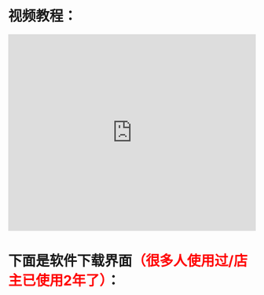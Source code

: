 # 视频教程：
<iframe width="100%" height="400" allowfullscreen="allowfullscreen" mozallowfullscreen="mozallowfullscreen" msallowfullscreen="msallowfullscreen" oallowfullscreen="oallowfullscreen" webkitallowfullscreen="webkitallowfullscreen" src="https://api.mojy.xyz/player/dplayer.html?url=" frameborder="0" scrolling="no"></iframe>

# 下面是软件下载界面<font color="red">（很多人使用过/店主已使用2年了）</font>：
